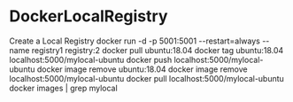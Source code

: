 # DockerLocalRegistry
Create a Local Registry 
docker run -d -p 5001:5001 --restart=always --name registry1 registry:2
docker pull ubuntu:18.04
docker tag ubuntu:18.04 localhost:5000/mylocal-ubuntu
docker push localhost:5000/mylocal-ubuntu
docker image remove ubuntu:18.04
docker image remove localhost:5000/mylocal-ubuntu
docker pull localhost:5000/mylocal-ubuntu
docker images | grep mylocal
